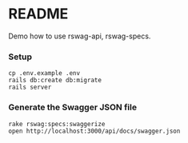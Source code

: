 # README

Demo how to use rswag-api, rswag-specs.
 

### Setup

```
cp .env.example .env
rails db:create db:migrate
rails server
```

### Generate the Swagger JSON file

```
rake rswag:specs:swaggerize
open http://localhost:3000/api/docs/swagger.json
```


